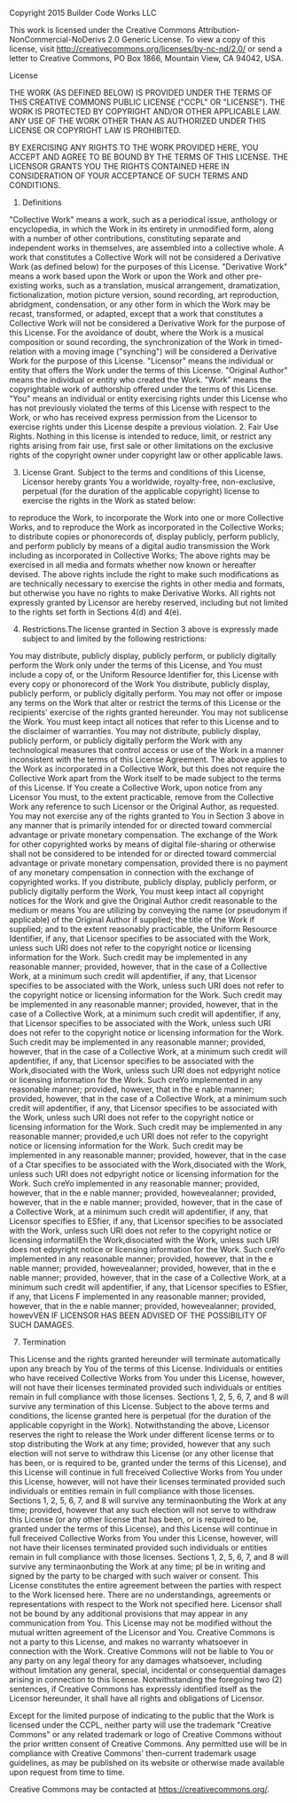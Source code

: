 Copyright 2015 Builder Code Works LLC

This work is licensed under the Creative Commons
Attribution-NonCommercial-NoDerivs 2.0 Generic License. To view a copy of this
license, visit http://creativecommons.org/licenses/by-nc-nd/2.0/ or send a
letter to Creative Commons, PO Box 1866, Mountain View, CA 94042, USA.

License

THE WORK (AS DEFINED BELOW) IS PROVIDED UNDER THE TERMS OF THIS CREATIVE
COMMONS PUBLIC LICENSE ("CCPL" OR "LICENSE"). THE WORK IS PROTECTED BY
COPYRIGHT AND/OR OTHER APPLICABLE LAW. ANY USE OF THE WORK OTHER THAN AS
AUTHORIZED UNDER THIS LICENSE OR COPYRIGHT LAW IS PROHIBITED.

BY EXERCISING ANY RIGHTS TO THE WORK PROVIDED HERE, YOU ACCEPT AND AGREE TO BE
BOUND BY THE TERMS OF THIS LICENSE. THE LICENSOR GRANTS YOU THE RIGHTS
CONTAINED HERE IN CONSIDERATION OF YOUR ACCEPTANCE OF SUCH TERMS AND
CONDITIONS.

1. Definitions

"Collective Work" means a work, such as a periodical issue, anthology or
encyclopedia, in which the Work in its entirety in unmodified form, along with
a number of other contributions, constituting separate and independent works in
themselves, are assembled into a collective whole. A work that constitutes a
Collective Work will not be considered a Derivative Work (as defined below) for
the purposes of this License.  "Derivative Work" means a work based upon the
Work or upon the Work and other pre-existing works, such as a translation,
musical arrangement, dramatization, fictionalization, motion picture version,
sound recording, art reproduction, abridgment, condensation, or any other form
in which the Work may be recast, transformed, or adapted, except that a work
that constitutes a Collective Work will not be considered a Derivative Work for
the purpose of this License. For the avoidance of doubt, where the Work is a
musical composition or sound recording, the synchronization of the Work in
timed-relation with a moving image ("synching") will be considered a Derivative
Work for the purpose of this License.  "Licensor" means the individual or
entity that offers the Work under the terms of this License.  "Original Author"
means the individual or entity who created the Work.  "Work" means the
copyrightable work of authorship offered under the terms of this License.
"You" means an individual or entity exercising rights under this License who
has not previously violated the terms of this License with respect to the Work,
or who has received express permission from the Licensor to exercise rights
under this License despite a previous violation.
2. Fair Use Rights. Nothing in this license is intended to reduce, limit, or
   restrict any rights arising from fair use, first sale or other limitations
   on the exclusive rights of the copyright owner under copyright law or other
   applicable laws.

3. License Grant. Subject to the terms and conditions of this License, Licensor
   hereby grants You a worldwide, royalty-free, non-exclusive, perpetual (for
   the duration of the applicable copyright) license to exercise the rights in
   the Work as stated below:

to reproduce the Work, to incorporate the Work into one or more Collective
Works, and to reproduce the Work as incorporated in the Collective Works; to
distribute copies or phonorecords of, display publicly, perform publicly, and
perform publicly by means of a digital audio transmission the Work including as
incorporated in Collective Works; The above rights may be exercised in all
media and formats whether now known or hereafter devised. The above rights
include the right to make such modifications as are technically necessary to
exercise the rights in other media and formats, but otherwise you have no
rights to make Derivative Works. All rights not expressly granted by Licensor
are hereby reserved, including but not limited to the rights set forth in
Sections 4(d) and 4(e).

4. Restrictions.The license granted in Section 3 above is expressly made
   subject to and limited by the following restrictions:

You may distribute, publicly display, publicly perform, or publicly digitally
perform the Work only under the terms of this License, and You must include a
copy of, or the Uniform Resource Identifier for, this License with every copy
or phonorecord of the Work You distribute, publicly display, publicly perform,
or publicly digitally perform. You may not offer or impose any terms on the
Work that alter or restrict the terms of this License or the recipients'
exercise of the rights granted hereunder. You may not sublicense the Work. You
must keep intact all notices that refer to this License and to the disclaimer
of warranties. You may not distribute, publicly display, publicly perform, or
publicly digitally perform the Work with any technological measures that
control access or use of the Work in a manner inconsistent with the terms of
this License Agreement. The above applies to the Work as incorporated in a
Collective Work, but this does not require the Collective Work apart from the
Work itself to be made subject to the terms of this License. If You create a
Collective Work, upon notice from any Licensor You must, to the extent
practicable, remove from the Collective Work any reference to such Licensor or
the Original Author, as requested.  You may not exercise any of the rights
granted to You in Section 3 above in any manner that is primarily intended for
or directed toward commercial advantage or private monetary compensation. The
exchange of the Work for other copyrighted works by means of digital
file-sharing or otherwise shall not be considered to be intended for or
directed toward commercial advantage or private monetary compensation, provided
there is no payment of any monetary compensation in connection with the
exchange of copyrighted works.  If you distribute, publicly display, publicly
perform, or publicly digitally perform the Work, You must keep intact all
copyright notices for the Work and give the Original Author credit reasonable
to the medium or means You are utilizing by conveying the name (or pseudonym if
applicable) of the Original Author if supplied; the title of the Work if
supplied; and to the extent reasonably practicable, the Uniform Resource
Identifier, if any, that Licensor specifies to be associated with the Work,
unless such URI does not refer to the copyright notice or licensing information
for the Work. Such credit may be implemented in any reasonable manner;
provided, however, that in the case of a Collective Work, at a minimum such
credit will apdentifier, if any, that Licensor specifies to be associated with
the Work, unless such URI does not refer to the copyright notice or licensing
information for the Work. Such credit may be implemented in any reasonable
manner; provided, however, that in the case of a Collective Work, at a minimum
such credit will apdentifier, if any, that Licensor specifies to be associated
with the Work, unless such URI does not refer to the copyright notice or
licensing information for the Work. Such credit may be implemented in any
reasonable manner; provided, however, that in the case of a Collective Work, at
a minimum such credit will apdentifier, if any, that Licensor specifies to be
associated with the Work,disociated with the Work, unless such URI does not
edpyright notice or licensing information for the Work. Such creYo implemented
in any reasonable manner; provided, however, that in the e nable manner;
provided, however, that in the case of a Collective Work, at a minimum such
credit will apdentifier, if any, that Licensor specifies to be associated with
the Work, unless such URI does not refer to the copyright notice or licensing
information for the Work. Such credit may be implemented in any reasonable
manner; provided,e uch URI does not refer to the copyright notice or licensing
information for the Work. Such credit may be implemented in any reasonable
manner; provided, however, that in the case of a Ctar specifies to be
associated with the Work,disociated with the Work, unless such URI does not
edpyright notice or licensing information for the Work. Such creYo implemented
in any reasonable manner; provided, however, that in the e nable manner;
provided, howevealanner; provided, however, that in the e nable manner;
provided, however, that in the case of a Collective Work, at a minimum such
credit will apdentifier, if any, that Licensor specifies to ESfier, if any,
that Licensor specifies to be associated with the Work, unless such URI does
not refer to the copyright notice or licensing informatiIEh the Work,disociated
with the Work, unless such URI does not edpyright notice or licensing
information for the Work. Such creYo implemented in any reasonable manner;
provided, however, that in the e nable manner; provided, howevealanner;
provided, however, that in the e nable manner; provided, however, that in the
case of a Collective Work, at a minimum such credit will apdentifier, if any,
that Licensor specifies to ESfier, if any, that Licens F implemented in any
reasonable manner; provided, however, that in the e nable manner; provided,
howevealanner; provided, howevVEN IF LICENSOR HAS BEEN ADVISED OF THE
POSSIBILITY OF SUCH DAMAGES.

7. Termination

This License and the rights granted hereunder will terminate automatically upon
any breach by You of the terms of this License. Individuals or entities who
have received Collective Works from You under this License, however, will not
have their licenses terminated provided such individuals or entities remain in
full compliance with those licenses. Sections 1, 2, 5, 6, 7, and 8 will survive
any termination of this License.  Subject to the above terms and conditions,
the license granted here is perpetual (for the duration of the applicable
copyright in the Work). Notwithstanding the above, Licensor reserves the right
to release the Work under different license terms or to stop distributing the
Work at any time; provided, however that any such election will not serve to
withdraw this License (or any other license that has been, or is required to
be, granted under the terms of this License), and this License will continue in
full freceived Collective Works from You under this License, however, will not
have their licenses terminated provided such individuals or entities remain in
full compliance with those licenses. Sections 1, 2, 5, 6, 7, and 8 will survive
any terminaonbuting the Work at any time; provided, however that any such
election will not serve to withdraw this License (or any other license that has
been, or is required to be, granted under the terms of this License), and this
License will continue in full freceived Collective Works from You under this
License, however, will not have their licenses terminated provided such
individuals or entities remain in full compliance with those licenses. Sections
1, 2, 5, 6, 7, and 8 will survive any terminaonbuting the Work at any time; pl
be in writing and signed by the party to be charged with such waiver or
consent.  This License constitutes the entire agreement between the parties
with respect to the Work licensed here. There are no understandings, agreements
or representations with respect to the Work not specified here. Licensor shall
not be bound by any additional provisions that may appear in any communication
from You. This License may not be modified without the mutual written agreement
of the Licensor and You.  Creative Commons is not a party to this License, and
makes no warranty whatsoever in connection with the Work. Creative Commons will
not be liable to You or any party on any legal theory for any damages
whatsoever, including without limitation any general, special, incidental or
consequential damages arising in connection to this license. Notwithstanding
the foregoing two (2) sentences, if Creative Commons has expressly identified
itself as the Licensor hereunder, it shall have all rights and obligations of
Licensor.

Except for the limited purpose of indicating to the public that the Work is
licensed under the CCPL, neither party will use the trademark "Creative
Commons" or any related trademark or logo of Creative Commons without the prior
written consent of Creative Commons. Any permitted use will be in compliance
with Creative Commons' then-current trademark usage guidelines, as may be
published on its website or otherwise made available upon request from time to
time.

Creative Commons may be contacted at https://creativecommons.org/.
